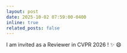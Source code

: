 ```yaml
---
layout: post
date: 2025-10-02 07:59:00-0400
inline: true
related_posts: false
---
```


I am invited as a Reviewer in CVPR 2026 ! :sparkles: :smile:

